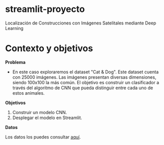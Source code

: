 # streamlit-proyecto
Localización de Construcciones con Imágenes Satelitales mediante Deep Learning
# Contexto y objetivos
**Problema**
- En este caso exploraremos el dataset "Cat & Dog". Este dataset cuenta con 25000 imágenes. Las imágenes presentan diversas dimensiones, siendo 100x100 la más común. El objetivo es construir un clasificador a través del algoritmo de CNN que pueda distinguir entre cada uno de estos animales.

**Objetivos**
1. Construir un modelo CNN.
2. Desplegar el modelo en Streamlit.

**Datos**

Los datos los puedes consultar [aquí](https://www.kaggle.com/datasets/ashfakyeafi/cat-dog-images-for-classification/data).